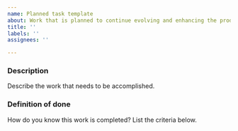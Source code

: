 ```yaml
---
name: Planned task template
about: Work that is planned to continue evolving and enhancing the product
title: ''
labels: ''
assignees: ''

---
```


### Description
Describe the work that needs to be accomplished.

### Definition of done
How do you know this work is completed? List the criteria below.
